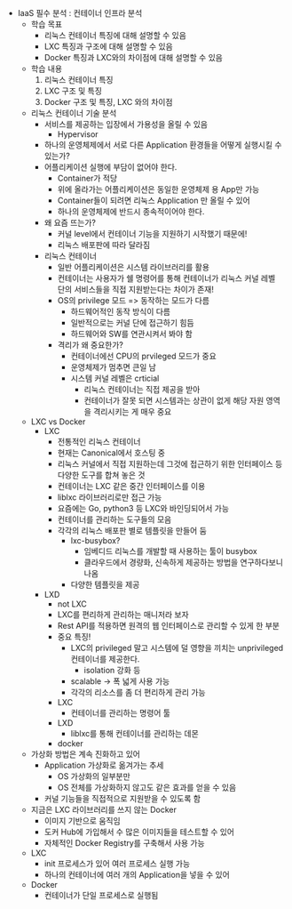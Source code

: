 - IaaS 필수 분석 : 컨테이너 인프라 분석
  - 학습 목표
    - 리눅스 컨테이너 특징에 대해 설명할 수 있음
    - LXC 특징과 구조에 대해 설명할 수 있음
    - Docker 특징과 LXC와의 차이점에 대해 설명할 수 있음
  - 학습 내용
    1. 리눅스 컨테이너 특징
    2. LXC 구조 및 특징
    3. Docker 구조 및 특징, LXC 와의 차이점
  - 리눅스 컨테이너 기술 분석
    - 서비스를 제공하는 입장에서 가용성을 올릴 수 있음
      - Hypervisor
    - 하나의 운영체제에서 서로 다른 Application 환경들을 어떻게 실행시킬 수 있는가?
    - 어플리케이션 실행에 부담이 없어야 한다.
      - Container가 적당
      - 위에 올라가는 어플리케이션은 동일한 운영체제 용 App만 가능
      - Container들이 되려면 리눅스 Application 만 올릴 수 있어
      - 하나의 운영체제에 반드시 종속적이어야 한다.
    - 왜 요즘 뜨는가?
      - 커널 level에서 컨테이너 기능을 지원하기 시작했기 때문에!
      - 리눅스 배포판에 따라 달라짐
    - 리눅스 컨테이너 
      - 일반 어플리케이션은 시스템 라이브러리를 활용
      - 컨테이너는 사용자가 쉘 명령어를 통해 컨테이너가 리눅스 커널 레벨 단의 서비스들을 직접 지원받는다는 차이가 존재!
      - OS의 privilege 모드 => 동작하는 모드가 다름 
        - 하드웨어적인 동작 방식이 다름
        - 일반적으로는 커널 단에 접근하기 힘듬
        - 하드웨어와 SW를 연관시켜서 봐야 함
      - 격리가 왜 중요한가?
        - 컨테이너에선 CPU의 prvileged 모드가 중요
        - 운영체제가 멈추면 큰일 남
        - 시스템 커널 레벨은 crticial 
          - 리눅스 컨테이너는 직접 제공을 받아
          - 컨테이너가 잘못 되면 시스템과는 상관이 없게 해당 자원 영역을 격리시키는 게 매우 중요
  - LXC vs Docker
    - LXC
      - 전통적인 리눅스 컨테이너
      - 현재는 Canonical에서 호스팅 중
      - 리눅스 커널에서 직접 지원하는데 그것에 접근하기 위한 인터페이스 등 다양한 도구를 합쳐 놓은 것
      - 컨테이너는 LXC 같은 중간 인터페이스를 이용
      - liblxc 라이브러리로만 접근 가능
      - 요즘에는 Go, python3 등 LXC와 바인딩되어서 가능
      - 컨테이너를 관리하는 도구들의 모음
      - 각각의 리눅스 배포판 별로 템플릿을 만들어 둠
        - lxc-busybox?
          - 임베디드 리눅스를 개발할 때 사용하는 툴이 busybox
          - 클라우드에서 경량화, 신속하게 제공하는 방법을 연구하다보니 나옴
        - 다양한 템플릿을 제공
    - LXD
      - not LXC
      - LXC를 편리하게 관리하는 매니저라 보자
      - Rest API를 적용하면 원격의 웹 인터페이스로 관리할 수 있게 한 부분
      - 중요 특징!
        - LXC의 privileged 말고 시스템에 덜 영향을 끼치는 unprivileged 컨테이너를 제공한다.
          - isolation 강화 등 
        - scalable -> 폭 넓게 사용 가능
        - 각각의 리소스를 좀 더 편리하게 관리 가능 
      - LXC 
        - 컨테이너를 관리하는 명령어 툴
      - LXD
        - liblxc를 통해 컨테이너를 관리하는 데몬 
      - docker
  - 가상화 방법은 계속 진화하고 있어
    - Application 가상화로 옮겨가는 추세
      - OS 가상화의 일부분만 
      - OS 전체를 가상화하지 않고도 같은 효과를 얻을 수 있음
    - 커널 기능들을 직접적으로 지원받을 수 있도록 함
  - 지금은 LXC 라이브러리를 쓰지 않는 Docker
    - 이미지 기반으로 움직임
    - 도커 Hub에 가입해서 수 많은 이미지들을 테스트할 수 있어 
    - 자체적인 Docker Registry를 구축해서 사용 가능 
  - LXC
    - init 프로세스가 있어 여러 프로세스 실행 가능
    - 하나의 컨테이너에 여러 개의 Application을 넣을 수 있어
  - Docker
    - 컨테이너가 단일 프로세스로 실행됨